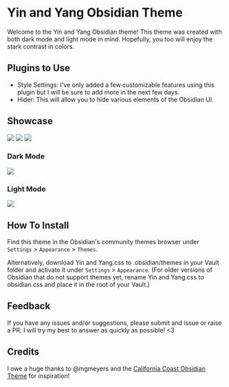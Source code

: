 # Yin and Yang Obsidian Theme
Welcome to the Yin and Yang Obsidian theme! This theme was created with both dark mode and light mode in mind. Hopefully, you too will enjoy the stark contrast in colors.

## Plugins to Use
- Style Settings: I've only added a few customizable features using this plugin but I will be sure to add more in the next few days.
- Hider: This will allow you to hide various elements of the Obsidian UI.

## Showcase

![](https://github.com/chetachiezikeuzor/Yin-and-Yang-Theme/blob/main/assets/d0.png)
![](https://github.com/chetachiezikeuzor/Yin-and-Yang-Theme/blob/main/assets/l0.png)
![](https://github.com/chetachiezikeuzor/Yin-and-Yang-Theme/blob/main/assets/l1.png)

### Dark Mode
![](https://github.com/chetachiezikeuzor/Yin-and-Yang-Theme/blob/main/assets/d1.png)


### Light Mode
![](https://github.com/chetachiezikeuzor/Yin-and-Yang-Theme/blob/main/assets/l2.png)

## How To Install
Find this theme in the Obsidian's community themes browser under `Settings` > `Appearance` > `Themes`.

Alternatively, download Yin and Yang.css to .obsidian/themes in your Vault folder and activate it under `Settings` > `Appearance`. (For older versions of Obsidian that do not support themes yet, rename Yin and Yang.css to obsidian.css and place it in the root of your Vault.)

## Feedback
If you have any issues and/or suggestions, please submit and issue or raise a PR. I will try my best to answer as quickly as possible! <3

## Credits
I owe a huge thanks to @mgmeyers and the [California Coast Obsidian Theme](https://github.com/mgmeyers/obsidian-california-coast-theme) for inspiration! 

